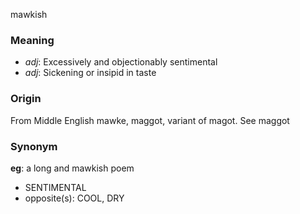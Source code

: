 mawkish
### Meaning
+ _adj_: Excessively and objectionably sentimental
+ _adj_: Sickening or insipid in taste

### Origin

From Middle English mawke, maggot, variant of magot. See maggot

### Synonym

__eg__: a long and mawkish poem

+ SENTIMENTAL
+ opposite(s): COOL, DRY


